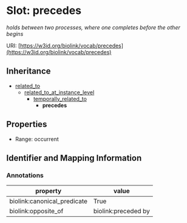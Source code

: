 # Slot: precedes
_holds between two processes, where one completes before the other begins_


URI: [https://w3id.org/biolink/vocab/precedes](https://w3id.org/biolink/vocab/precedes)




## Inheritance

* [related_to](related_to.md)
    * [related_to_at_instance_level](related_to_at_instance_level.md)
        * [temporally_related_to](temporally_related_to.md)
            * **precedes**



## Properties

 * Range: occurrent



## Identifier and Mapping Information





### Annotations

| property | value |
| --- | --- |
| biolink:canonical_predicate | True |
| biolink:opposite_of | biolink:preceded by |


